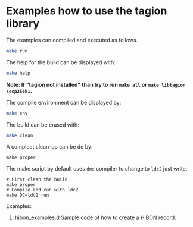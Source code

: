 # Examples how to use the tagion library

The examples can compiled and executed as follows.
```sh
make run
```
The help for the build can be displayed with:
```sh
make help
```
**Note: If "tagion not installed" than try to run `make all` or `make libtagion secp256k1`.**

The compile environment can be displayed by:
```sh
make env
```
The build can be erased with:
```sh
make clean
```
A compleat clean-up can be do by:
```
make proper
```

The make script by default uses `dmd` compiler to change to `ldc2` just write.
```
# First clean the build
make proper
# Compile and run with ldc2
make DC=ldc2 run

```

Examples:
1. hibon_examples.d
Sample code of how to create a HiBON record.



